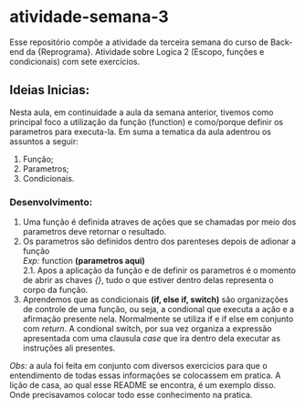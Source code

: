 # atividade-semana-3
Esse repositório compõe a atividade da terceira semana do curso de Back-end da {Reprograma}. 
Atividade sobre Logica 2 (Escopo, funções e condicionais) com sete exercicios.  

## Ideias Inicias:
Nesta aula, em continuidade a aula da semana anterior, tivemos como principal foco a utilização da
função (function) e como/porque definir os parametros para executa-la. Em suma a tematica da aula
adentrou os assuntos a seguir: 
1. Função; 
2. Parametros; 
3. Condicionais.  

### Desenvolvimento:
1. Uma função é definida atraves de ações que se chamadas por meio dos parametros deve retornar o resultado.
2. Os parametros são definidos dentro dos parenteses depois de adionar a função  
*Exp:* function **(parametros aqui)**  
     2.1. Apos a aplicação da função e de definir os parametros é o momento de abrir as chaves *{}*, tudo o que estiver dentro delas representa o corpo da função. 
3. Aprendemos que as condicionais **(if, else if, switch)** são organizações de controle de uma função, ou seja, a condional que executa a ação e a afirmação presente nela. Normalmente se utiliza if e if else em conjunto com *return*. A condional switch, por sua vez organiza a expressão apresentada com uma clausula *case* que ira dentro dela executar as instruções ali presentes.  
  
*Obs:* a aula foi feita em conjunto com diversos exercicios para que o entendimento de todas essas informações se colocassem em pratica. A lição de casa, ao qual esse README se encontra, é um exemplo disso. Onde precisavamos colocar todo esse conhecimento na pratica.